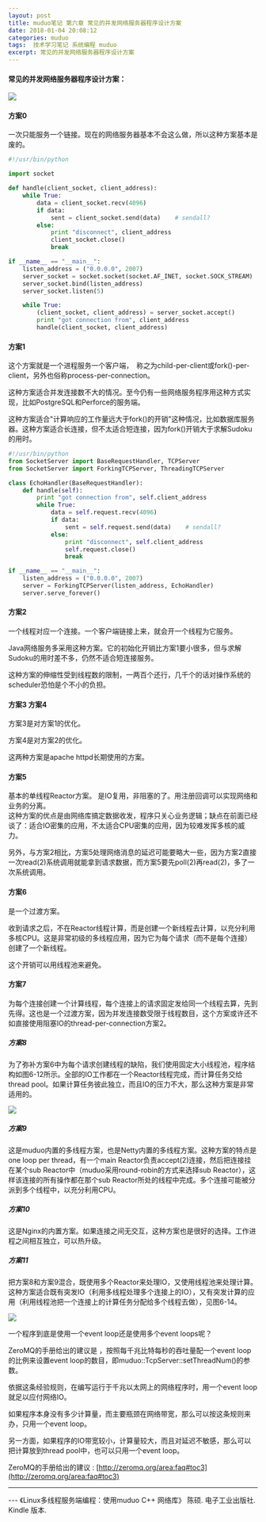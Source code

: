 ```yaml
---
layout: post
title: muduo笔记 第六章 常见的并发网络服务器程序设计方案
date: 2018-01-04 20:08:12
categories: muduo
tags:  技术学习笔记 系统编程 muduo
excerpt: 常见的并发网络服务器程序设计方案
---
```



#### 常见的并发网络服务器程序设计方案：

![](/assets/muduo/high-concurrency-scheme1.png) 

#### 方案0

一次只能服务一个链接。现在的网络服务器基本不会这么做，所以这种方案基本是废的。

```python
#!/usr/bin/python

import socket

def handle(client_socket, client_address):
    while True:
        data = client_socket.recv(4096)
        if data:
            sent = client_socket.send(data)    # sendall?
        else:
            print "disconnect", client_address
            client_socket.close()
            break

if __name__ == "__main__":
    listen_address = ("0.0.0.0", 2007)
    server_socket = socket.socket(socket.AF_INET, socket.SOCK_STREAM)
    server_socket.bind(listen_address)
    server_socket.listen(5)

    while True:
        (client_socket, client_address) = server_socket.accept()
        print "got connection from", client_address
        handle(client_socket, client_address)
```

#### 方案1

这个方案就是一个进程服务一个客户端，　称之为child-per-client或fork()-per-client，另外也俗称process-per-connection。

这种方案适合并发连接数不大的情况。至今仍有一些网络服务程序用这种方式实现，比如PostgreSQL和Perforce的服务端。

这种方案适合"计算响应的工作量远大于fork()的开销"这种情况，比如数据库服务器。这种方案适合长连接，但不太适合短连接，因为fork()开销大于求解Sudoku的用时。

```python 
#!/usr/bin/python
from SocketServer import BaseRequestHandler, TCPServer
from SocketServer import ForkingTCPServer, ThreadingTCPServer

class EchoHandler(BaseRequestHandler):
    def handle(self):
        print "got connection from", self.client_address
        while True:
            data = self.request.recv(4096)
            if data:
                sent = self.request.send(data)    # sendall?
            else:
                print "disconnect", self.client_address
                self.request.close()
                break

if __name__ == "__main__":
    listen_address = ("0.0.0.0", 2007)
    server = ForkingTCPServer(listen_address, EchoHandler)
    server.serve_forever()
```

#### 方案2
 
一个线程对应一个连接。一个客户端链接上来，就会开一个线程为它服务。

Java网络服务多采用这种方案。它的初始化开销比方案1要小很多，但与求解Sudoku的用时差不多，仍然不适合短连接服务。

这种方案的伸缩性受到线程数的限制，一两百个还行，几千个的话对操作系统的scheduler恐怕是个不小的负担。

#### 方案3 方案4

方案3是对方案1的优化。

方案4是对方案2的优化。

这两种方案是apache httpd长期使用的方案。

#### 方案5 

基本的单线程Reactor方案。 是IO复用，非阻塞的了。用注册回调可以实现网络和业务的分离。
\
这种方案的优点是由网络库搞定数据收发，程序只关心业务逻辑；缺点在前面已经谈了：适合IO密集的应用，不太适合CPU密集的应用，因为较难发挥多核的威力。

另外，与方案2相比，方案5处理网络消息的延迟可能要略大一些，因为方案2直接一次read(2)系统调用就能拿到请求数据，而方案5要先poll(2)再read(2)，多了一次系统调用。

#### 方案6 

是一个过渡方案。

收到请求之后，不在Reactor线程计算，而是创建一个新线程去计算，以充分利用多核CPU。这是非常初级的多线程应用，因为它为每个请求（而不是每个连接）创建了一个新线程。

这个开销可以用线程池来避免。

#### 方案7

为每个连接创建一个计算线程，每个连接上的请求固定发给同一个线程去算，先到先得。这也是一个过渡方案，因为并发连接数受限于线程数目，这个方案或许还不如直接使用阻塞IO的thread-per-connection方案2。

##### 方案8

为了弥补方案6中为每个请求创建线程的缺陷，我们使用固定大小线程池，程序结构如图6-12所示。全部的IO工作都在一个Reactor线程完成，而计算任务交给thread pool。如果计算任务彼此独立，而且IO的压力不大，那么这种方案是非常适用的。

![](/assets/muduo/high-concurrency-scheme2.png) 


##### 方案9 

这是muduo内置的多线程方案，也是Netty内置的多线程方案。这种方案的特点是one loop per thread，有一个main Reactor负责accept(2)连接，然后把连接挂在某个sub Reactor中（muduo采用round-robin的方式来选择sub Reactor），这样该连接的所有操作都在那个sub Reactor所处的线程中完成。多个连接可能被分派到多个线程中，以充分利用CPU。

##### 方案10 　

这是Nginx的内置方案。如果连接之间无交互，这种方案也是很好的选择。工作进程之间相互独立，可以热升级。

##### 方案11 　

把方案8和方案9混合，既使用多个Reactor来处理IO，又使用线程池来处理计算。这种方案适合既有突发IO（利用多线程处理多个连接上的IO），又有突发计算的应用（利用线程池把一个连接上的计算任务分配给多个线程去做），见图6-14。

![](/assets/muduo/high-concurrency-scheme3.png) 

一个程序到底是使用一个event loop还是使用多个event loops呢？

ZeroMQ的手册给出的建议是 ，按照每千兆比特每秒的吞吐量配一个event loop的比例来设置event loop的数目，即muduo::TcpServer::setThreadNum()的参数。

依据这条经验规则，在编写运行于千兆以太网上的网络程序时，用一个event loop就足以应付网络IO。

如果程序本身没有多少计算量，而主要瓶颈在网络带宽，那么可以按这条规则来办，只用一个event loop。

另一方面，如果程序的IO带宽较小，计算量较大，而且对延迟不敏感，那么可以把计算放到thread pool中，也可以只用一个event loop。


ZeroMQ的手册给出的建议 : [http://zeromq.org/area:faq#toc3](http://zeromq.org/area:faq#toc3)

---
 \--- 《Linux多线程服务端编程：使用muduo C++ 网络库》 陈硕. 电子工业出版社. Kindle 版本.